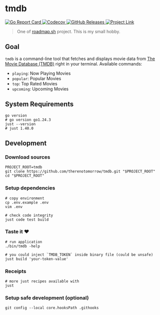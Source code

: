 # tmdb

<p>
<a href="https://goreportcard.com/report/github.com/therenotomorrow/tmdb" target="_blank">
    <img src="https://goreportcard.com/badge/github.com/therenotomorrow/tmdb" alt="Go Report Card">
</a>
<a href="https://codecov.io/gh/therenotomorrow/tmdb" target="_blank">
    <img src="https://codecov.io/gh/therenotomorrow/tmdb/graph/badge.svg?token=QF1GAMYEM1" alt="Codecov">
</a>
<a href="https://github.com/therenotomorrow/tmdb/releases" target="_blank">
    <img src="https://img.shields.io/github/v/release/therenotomorrow/tmdb" alt="GitHub Releases">
</a>
<a href="https://roadmap.sh/projects/tmdb-cli" target="_blank">
    <img src="https://img.shields.io/badge/project-tmdb_cli-blue" alt="Project Link">
</a>
</p>

> One of [roadmap.sh](https://roadmap.sh/projects) project. This is my small hobby.

## Goal

`tmdb` is a command-line tool that fetches and displays movie data
from [The Movie Database (TMDB)](https://www.themoviedb.org/) right in your terminal. Available commands:

- `playing`: Now Playing Movies
- `popular`: Popular Movies
- `top`: Top Rated Movies
- `upcoming`: Upcoming Movies

## System Requirements

```shell
go version
# go version go1.24.3
just --version
# just 1.40.0
```

## Development

### Download sources

```shell
PROJECT_ROOT=tmdb
git clone https://github.com/therenotomorrow/tmdb.git "$PROJECT_ROOT"
cd "$PROJECT_ROOT"
```

### Setup dependencies

```shell
# copy environment
cp .env.example .env
vim .env

# check code integrity
just code test build
```

### Taste it :heart:

```shell
# run application
./bin/tmdb -help

# you could inject `TMDB_TOKEN` inside binary file (could be unsafe)
just build 'your-token-value'
```

### Receipts

```shell
# more just recipes available with
just
```

### Setup safe development (optional)

```shell
git config --local core.hooksPath .githooks
```
